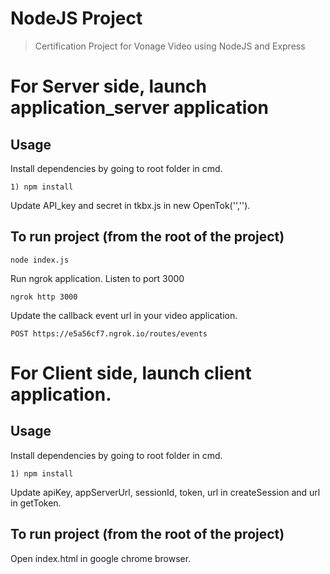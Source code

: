 # NodeJS Project

> Certification Project for Vonage Video using NodeJS and Express 

# For Server side, launch application_server application 
## Usage

Install dependencies by going to root folder in cmd.

```
1) npm install
```

Update API_key and secret in tkbx.js in new OpenTok('','').

## To run project (from the root of the project)

```
node index.js
```

Run ngrok application. Listen to port 3000
```
ngrok http 3000
```

Update the callback event url in your video application.
```
POST https://e5a56cf7.ngrok.io/routes/events 
```


# For Client side, launch client application.

## Usage

Install dependencies by going to root folder in cmd.

```
1) npm install
```

Update apiKey, appServerUrl, sessionId, token, url in createSession and url in getToken.

## To run project (from the root of the project)

Open index.html in google chrome browser.

